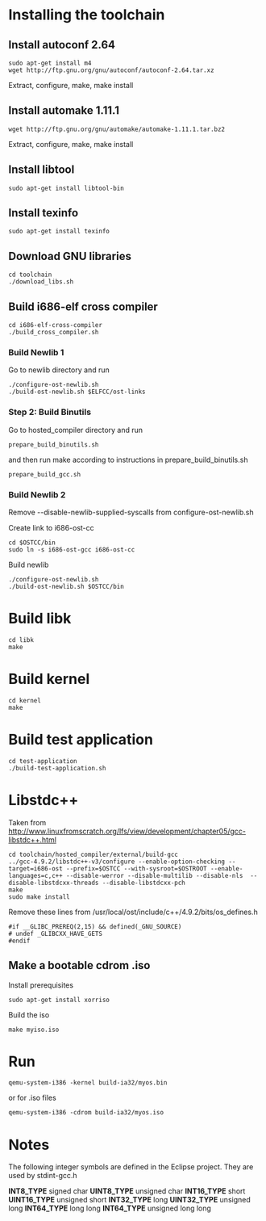 # Installing the toolchain

## Install autoconf 2.64

	sudo apt-get install m4
	wget http://ftp.gnu.org/gnu/autoconf/autoconf-2.64.tar.xz

Extract, configure, make, make install

## Install automake 1.11.1

	wget http://ftp.gnu.org/gnu/automake/automake-1.11.1.tar.bz2

Extract, configure, make, make install

## Install libtool

	sudo apt-get install libtool-bin

## Install texinfo

	sudo apt-get install texinfo

## Download GNU libraries

	cd toolchain
	./download_libs.sh

## Build i686-elf cross compiler

	cd i686-elf-cross-compiler
	./build_cross_compiler.sh

### Build Newlib 1

Go to newlib directory and run

	./configure-ost-newlib.sh
	./build-ost-newlib.sh $ELFCC/ost-links

### Step 2: Build Binutils

Go to hosted_compiler directory and run

	prepare_build_binutils.sh

and then run make according to instructions in prepare_build_binutils.sh

	prepare_build_gcc.sh


### Build Newlib 2
Remove --disable-newlib-supplied-syscalls from configure-ost-newlib.sh

Create link to i686-ost-cc

	cd $OSTCC/bin
	sudo ln -s i686-ost-gcc i686-ost-cc

Build newlib

	./configure-ost-newlib.sh
	./build-ost-newlib.sh $OSTCC/bin

# Build libk

	cd libk
	make

# Build kernel

	cd kernel
	make

# Build test application

	cd test-application
	./build-test-application.sh


# Libstdc++

Taken from http://www.linuxfromscratch.org/lfs/view/development/chapter05/gcc-libstdc++.html

	cd toolchain/hosted_compiler/external/build-gcc
	../gcc-4.9.2/libstdc++-v3/configure --enable-option-checking --target=i686-ost --prefix=$OSTCC --with-sysroot=$OSTROOT --enable-languages=c,c++ --disable-werror --disable-multilib --disable-nls  --disable-libstdcxx-threads --disable-libstdcxx-pch
	make
	sudo make install

Remove these lines from /usr/local/ost/include/c++/4.9.2/bits/os_defines.h

	#if __GLIBC_PREREQ(2,15) && defined(_GNU_SOURCE)
	# undef _GLIBCXX_HAVE_GETS
	#endif



## Make a bootable cdrom .iso

Install prerequisites

	sudo apt-get install xorriso

Build the iso

	make myiso.iso

# Run

	qemu-system-i386 -kernel build-ia32/myos.bin

or for .iso files

	qemu-system-i386 -cdrom build-ia32/myos.iso


# Notes

The following integer symbols are defined in the Eclipse project.
They are used by stdint-gcc.h

__INT8_TYPE__ signed char
__UINT8_TYPE__ unsigned char
__INT16_TYPE__ short
__UINT16_TYPE__ unsigned short
__INT32_TYPE__ long
__UINT32_TYPE__ unsigned long
__INT64_TYPE__ long long
__INT64_TYPE__ unsigned long long

